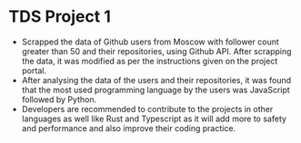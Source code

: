 # TDS Project 1
- Scrapped the data of Github users from Moscow with follower count greater than 50 and their repositories, using Github API. After scrapping the data, it was modified as per the 
  instructions given on the project portal.
- After analysing the data of the users and their repositories, it was found that the most used programming language by the users was JavaScript followed by Python.
- Developers are recommended to contribute to the projects in other languages as well like Rust and Typescript as it will add more to safety 
  and performance and also improve their coding practice.
